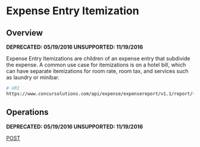 # Expense Entry Itemization

## Overview

**DEPRECATED: 05/19/2016 UNSUPPORTED: 11/19/2016**  

Expense Entry Itemizations are children of an expense entry that subdivide the expense. A common use case for itemizations is on a hotel bill, which can have separate itemizations for room rate, room tax, and services such as laundry or minibar.

```bash
# URI
https://www.concursolutions.com/api/expense/expensereport/v1.1/report/{reportId}/entry/{entryId}/itemization/{itemizationId}
```

## Operations
**DEPRECATED: 05/19/2016 UNSUPPORTED: 11/19/2016**  

[POST](/api-reference-deprecated/version-one-one/expense-entry/post-expense-entry.html)
